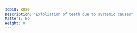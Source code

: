 ```yaml
---
ICD10: K080
Description: "Exfoliation of teeth due to systemic causes"
Matters: No
Weight: 0
---
```


